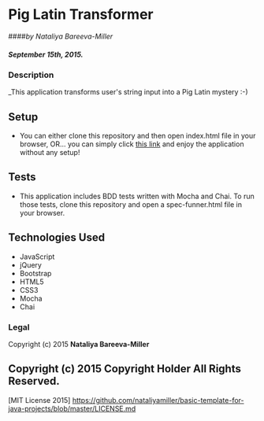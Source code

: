 # Pig Latin Transformer

####_by Nataliya Bareeva-Miller_

##### September 15th, 2015.


### Description

_This application transforms user's string input into a Pig Latin mystery :-)


## Setup

* You can either clone this repository and then open index.html file in your browser, OR... you can simply click [this link](http://nataliyamiller.github.io/Pig-Latin/) and enjoy the application without any setup!


## Tests

* This application includes BDD tests written with Mocha and Chai. To run those tests, clone this repository and open a spec-funner.html file in your browser.


## Technologies Used
* JavaScript
* jQuery
* Bootstrap
* HTML5
* CSS3
* Mocha
* Chai


### Legal

Copyright (c) 2015 **Nataliya Bareeva-Miller**

## Copyright (c) 2015 Copyright Holder All Rights Reserved.
[MIT License 2015] https://github.com/nataliyamiller/basic-template-for-java-projects/blob/master/LICENSE.md
